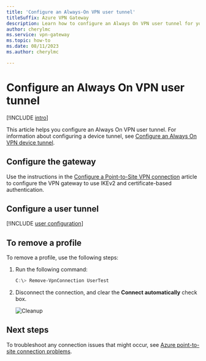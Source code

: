 ```yaml
---
title: 'Configure an Always-On VPN user tunnel'
titleSuffix: Azure VPN Gateway
description: Learn how to configure an Always On VPN user tunnel for your VPN gateway.
author: cherylmc
ms.service: vpn-gateway
ms.topic: how-to
ms.date: 08/11/2023
ms.author: cherylmc

---
```

# Configure an Always On VPN user tunnel

[!INCLUDE [intro](~/reusable-content/ce-skilling/azure/includes/vpn-gateway-vwan-always-on-intro.md)]

This article helps you configure an Always On VPN user tunnel. For information about configuring a device tunnel, see [Configure an Always On VPN device tunnel](vpn-gateway-howto-always-on-device-tunnel.md).

## Configure the gateway

 Use the instructions in the [Configure a Point-to-Site VPN connection](vpn-gateway-howto-point-to-site-resource-manager-portal.md) article to configure the VPN gateway to use IKEv2 and certificate-based authentication.

## Configure a user tunnel

[!INCLUDE [user configuration](~/reusable-content/ce-skilling/azure/includes/vpn-gateway-vwan-always-on-user.md)]

## To remove a profile

To remove a profile, use the following steps:

1. Run the following command:

   ```powershell
   C:\> Remove-VpnConnection UserTest  
   ```

1. Disconnect the connection, and clear the **Connect automatically** check box.

   ![Cleanup](./media/vpn-gateway-howto-always-on-user-tunnel/disconnect.jpg)

## Next steps

To troubleshoot any connection issues that might occur, see [Azure point-to-site connection problems](vpn-gateway-troubleshoot-vpn-point-to-site-connection-problems.md).
